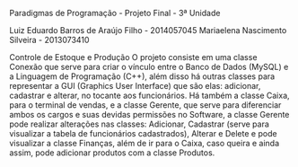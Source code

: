 Paradigmas de Programação - Projeto Final - 3ª Unidade

Luiz Eduardo Barros de Araújo Filho - 2014057045
Mariaelena Nascimento Silveira - 2013073410

Controle de Estoque e Produção
	O projeto consiste em uma classe Conexão que serve para criar o vínculo entre o Banco de Dados (MySQL) e a Linguagem de Programação (C++), além disso há outras classes para representar a GUI (Graphics User Interface) que são elas: adicionar, cadastrar e alterar, no tocante aos funcionários.
	Há também a classe Caixa, para o terminal de vendas, e a classe Gerente, que serve para diferenciar ambos os cargos e suas devidas permissões no Software,  a classe Gerente pode realizar alterações nas classes: Adicionar, Cadastrar (serve para visualizar a tabela de funcionários cadastrados), Alterar e Delete e pode visualizar a classe Finanças, além de ir para o Caixa, caso queira e ainda assim, pode adicionar produtos com a classe Produtos.
	
